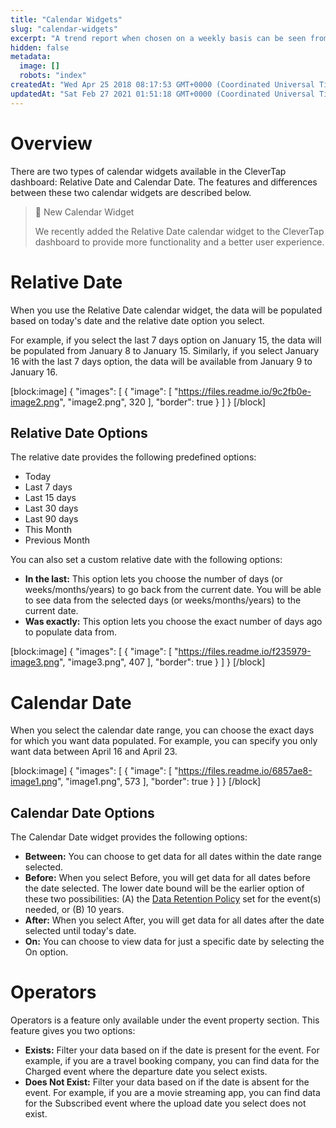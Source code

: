 ```yaml
---
title: "Calendar Widgets"
slug: "calendar-widgets"
excerpt: "A trend report when chosen on a weekly basis can be seen from Sunday-Saturday.\nI want to see the report from Monday-Sunday duration on a weekly basis."
hidden: false
metadata: 
  image: []
  robots: "index"
createdAt: "Wed Apr 25 2018 08:17:53 GMT+0000 (Coordinated Universal Time)"
updatedAt: "Sat Feb 27 2021 01:51:18 GMT+0000 (Coordinated Universal Time)"
---
```

# Overview

There are two types of calendar widgets available in the CleverTap dashboard: Relative Date and Calendar Date. The features and differences between these two calendar widgets are described below. 

> 📘 New Calendar Widget
> 
> We recently added the Relative Date calendar widget to the CleverTap dashboard to provide more functionality and a better user experience.

# Relative Date

When you use the Relative Date calendar widget, the data will be populated based on today's date and the relative date option you select. 

For example, if you select the last 7 days option on January 15, the data will be populated from January 8 to January 15. Similarly, if you select January 16 with the last 7 days option, the data will be available from January 9 to January 16. 

[block:image]
{
  "images": [
    {
      "image": [
        "https://files.readme.io/9c2fb0e-image2.png",
        "image2.png",
        320
      ],
      "border": true
    }
  ]
}
[/block]


## Relative Date Options

The relative date provides the following predefined options:

- Today
- Last 7 days
- Last 15 days
- Last 30 days
- Last 90 days
- This Month
- Previous Month

You can also set a custom relative date with the following options:

- **In the last:** This option lets you choose the number of days (or weeks/months/years) to go back from the current date. You will be able to see data from the selected days (or weeks/months/years) to the current date.
- **Was exactly:** This option lets you choose the exact number of days ago to populate data from.

[block:image]
{
  "images": [
    {
      "image": [
        "https://files.readme.io/f235979-image3.png",
        "image3.png",
        407
      ],
      "border": true
    }
  ]
}
[/block]


# Calendar Date

When you select the calendar date range, you can choose the exact days for which you want data populated. For example, you can specify you only want data between April 16 and April 23.

[block:image]
{
  "images": [
    {
      "image": [
        "https://files.readme.io/6857ae8-image1.png",
        "image1.png",
        573
      ],
      "border": true
    }
  ]
}
[/block]


## Calendar Date Options

The Calendar Date widget provides the following options:

- **Between:** You can choose to get data for all dates within the date range selected.
- **Before:** When you select Before, you will get data for all dates before the date selected. The lower date bound will be the earlier option of these two possibilities: (A) the [Data Retention Policy](doc:data-retention-policy) set for the event(s) needed, or (B) 10 years.
- **After:** When you select After, you will get data for all dates after the date selected until today's date.
- **On:** You can choose to view data for just a specific date by selecting the On option.

# Operators

Operators is a feature only available under the event property section. This feature gives you two options: 

- **Exists:** Filter your data based on if the date is present for the event. For example, if you are a travel booking company, you can find data for the Charged event where the departure date you select exists.
- **Does Not Exist:** Filter your data based on if the date is absent for the event. For example, if you are a movie streaming app, you can find data for the Subscribed event where the upload date you select does not exist.
